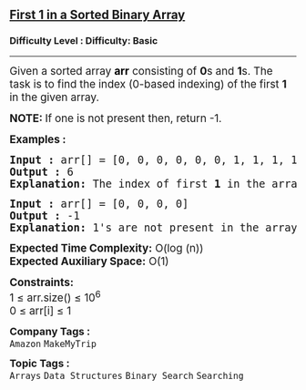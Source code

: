 <h2><a href="https://www.geeksforgeeks.org/problems/index-of-first-1-in-a-sorted-array-of-0s-and-1s4048/1?page=1&company=Amazon,Microsoft,Flipkart,Google,Adobe,Samsung,Accolite,MakeMyTrip,Zoho,Snapdeal,Paytm,Morgan%20Stanley,Walmart,Goldman%20Sachs,OYO%20Rooms,Facebook,Wipro,Uber,TCS,Accenture,Infosys,Atlassian,Media.net,Cognizant&sortBy=difficulty">First 1 in a Sorted Binary Array</a></h2><h3>Difficulty Level : Difficulty: Basic</h3><hr><div class="problems_problem_content__Xm_eO"><p><span style="font-size: 14pt;">Given a sorted array <strong><span style="color: #000000;">arr</span></strong> consisting of <strong>0</strong>s and <strong>1</strong>s. The task is to find the index&nbsp;</span><span style="font-size: 14pt;">(0-based indexing)</span><span style="font-size: 14pt;"> of the first <strong>1</strong> in the given array. </span></p>
<p><span style="font-size: 14pt;"><strong>NOTE: </strong>If one is not present then, return -1.</span></p>
<p><span style="font-size: 14pt;"><strong>Examples :</strong></span></p>
<pre><span style="font-size: 14pt;"><strong>Input : </strong>arr[] = [0, 0, 0, 0, 0, 0, 1, 1, 1, 1]
<strong>Output : </strong>6
<strong>Explanation: </strong>The index of first <strong>1</strong> in the array is 6.
</span></pre>
<pre><span style="font-size: 14pt;"><strong>Input : </strong>arr[] = [0, 0, 0, 0]
<strong>Output :</strong> -1
<strong>Explanation: </strong>1's are not present in the array.</span></pre>
<p><span style="font-size: 14pt;"><strong>Expected Time Complexity:</strong> O(log (n))<br><strong>Expected Auxiliary Space:</strong> O(1)</span></p>
<p><span style="font-size: 14pt;"><strong>Constraints:</strong><br>1 ≤ arr.size() ≤ 10<sup>6</sup><br>0 ≤ arr[i] ≤ 1</span></p></div><p><span style=font-size:18px><strong>Company Tags : </strong><br><code>Amazon</code>&nbsp;<code>MakeMyTrip</code>&nbsp;<br><p><span style=font-size:18px><strong>Topic Tags : </strong><br><code>Arrays</code>&nbsp;<code>Data Structures</code>&nbsp;<code>Binary Search</code>&nbsp;<code>Searching</code>&nbsp;